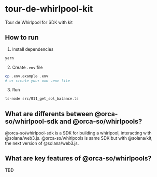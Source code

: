# tour-de-whirlpool-kit
Tour de Whirlpool for SDK with kit

## How to run

1. Install dependencies
```bash
yarn
```

2. Create `.env` file
```bash
cp .env.example .env
# or create your own .env file
```

3. Run
```bash
ts-node src/011_get_sol_balance.ts
```

## What are differents between @orca-so/whirlpool-sdk and @orca-so/whirlpools?

@orca-so/whirlpool-sdk is a SDK for building a whirlpool, interacting with @solana/web3.js.
@orca-so/whirlpools is same SDK but with @solana/kit, the next version of @solana/web3.js.

## What are key features of @orca-so/whirlpools?

TBD